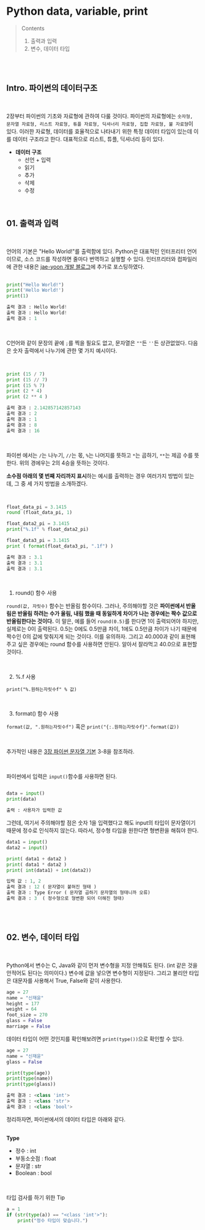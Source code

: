 # Python data, variable, print

> Contents <br>
>   01. 출력과 입력
>   02. 변수, 데이터 타입

<br><br>

## Intro. 파이썬의 데이터구조

<br>

2장부터 파이썬의 기초와 자료형에 관하여 다룰 것이다. 파이썬의 자료형에는 `숫자형, 문자열 자료형, 리스트 자료형, 튜플 자료형, 딕셔너리 자료형, 집합 자료형, 불 자료형`이 있다. 이러한 자료형, 데이터를 효율적으로 나타내기 위한 특정 데이터 타입이 있는데 이를 데이터 구조라고 한다. 대표적으로 리스트, 튜플, 딕셔너리 등이 있다.

- **데이터 구조**
    - 선언 + 입력
    - 읽기
    - 추가
    - 삭제
    - 수정

<br>

## 01. 출력과 입력

<br>

언어의 기본은 "Hello World!"를 출력함에 있다. Python은 대표적인 인터프리터 언어이므로, 소스 코드를 작성하면 줄마다 번역하고 실행할 수 있다. 인터프리터와 컴파일러에 관한 내용은 [jae-yoon 개발 블로그](https://jae-yoon.tistory.com/3)에 추가로 포스팅하였다. <br><br>

```python
print("Hello World!")
print('Hello World!')
print(1)

출력 결과 : Hello World!
출력 결과 : Hello World!
출력 결과 : 1
```
<br>

C언어와 같이 문장의 끝에 `;`를 찍을 필요도 없고, 문자열은 `""`든 `''`든 상관없었다. 다음은 숫자 출력에서 나누기에 관한 몇 가지 예시이다.

<br>

```python
print (15 / 7)
print (15 // 7)
print (15 % 7)
print (2 * 4)
print (2 ** 4 )

출력 결과 : 2.142857142857143
출력 결과 : 2
출력 결과 : 1
출력 결과 : 8
출력 결과 : 16
```

<br>

파이썬 에서는 `/`는 나누기, `//`는 몫, `%`는 나머지를 뜻하고 `*`는 곱하기, `**`는 제곱 수를 뜻한다. 위의 경에우는 2의 4승을 뜻하는 것이다.

**소수점 아래의 몇 번째 자리까지 표시**하는 예시를 출력하는 경우 여러가지 방법이 있는데, 그 중 세 가지 방법을 소개하겠다.

<br>

```python
float_data_pi = 3.1415
round (float_data_pi, 1)

float_data2_pi = 3.1415
print("%.1f" % float_data2_pi)

float_data3_pi = 3.1415
print ( format(float_data3_pi, ".1f") )

출력 결과 : 3.1
출력 결과 : 3.1
출력 결과 : 3.1
```

<br>

1. round() 함수 사용

`round(값, 자릿수)` 함수는 반올림 함수이다. 그러나, 주의해야할 것은 **파이썬에서 반올림은 반올림 하려는 수가 올림, 내림 했을 때 동일하게 차이가 나는 경우에는 짝수 값으로 반올림한다는 것이다.** 이 말은, 예를 들어 `round(0.5)`를 한다면 1이 출력되어야 하지만, 실제로는 0이 출력된다. 0.5는 0에도 0.5만큼 차이, 1에도 0.5만큼 차이가 나기 때문에 짝수인 0의 값에 맞춰지게 되는 것이다. 이를 유의하자. 그리고 40.000과 같이 표현해주고 싶은 경우에는 round 함수를 사용하면 안된다. 알아서 잘라먹고 40.0으로 표현할 것이다.

<br>

2. %.f 사용

`print("%.원하는자릿수f" % 값)`

<br>

3. format() 함수 사용
   
`format(값, ".원하는자릿수f")` 혹은 `print("{:.원하는자릿수f}".format(값))`

<br>

추가적인 내용은 [3장 파이썬 문자열 기본](https://github.com/Shin-Jae-Yoon/TIL/tree/master/Language/Python/lecture/03_Python_string.md) 3-8을 참조하라.

<br>

파이썬에서 입력은 `input()`함수를 사용하면 된다.

```python

data = input()
print(data)

출력 : 사용자가 입력한 값
```

그런데, 여기서 주의해야할 점은 숫자 1을 입력했다고 해도 input의 타입이 문자열이기 때문에 정수로 인식하지 않는다. 따라서, 정수형 타입을 원한다면 형변환을 해줘야 한다.

```python
data1 = input()
data2 = input()

print( data1 + data2 )
print( data1 * data2 )
print( int(data1) + int(data2))

입력 값 : 1, 2
출력 결과 : 12 ( 문자열이 붙혀진 형태 )
출력 결과 : Type Error ( 문자열 곱하기 문자열의 형태니까 오류)
출력 결과 : 3  ( 정수형으로 형변환 되어 더해진 형태)
```

<br><br>

## 02. 변수, 데이터 타입

<br>

Python에서 변수는 C, Java와 같이 먼저 변수형을 지정 안해줘도 된다. (int 같은 것을 안적어도 된다는 의미이다.) 변수에 값을 넣으면 변수형이 지정된다. 그리고 불리안 타입은 대문자를 사용해서 True, False와 같이 사용한다.

```python
age = 27
name = "신재윤"
height = 177
weight = 64
foot_size = 270
glass = False
marriage = False
```

데이터 타입이 어떤 것인지를 확인해보려면 `print(type())`으로 확인할 수 있다.

```python
age = 27
name = "신재윤"
glass = False

print(type(age))
print(type(name))
print(type(glass))

출력 결과 : <class 'int'>
출력 결과 : <class 'str'>
출력 결과 : <class 'bool'>
```

정리하자면, 파이썬에서의 데이터 타입은 아래와 같다. <br><br>

**Type**
- 정수 : int
- 부동소숫점 : float
- 문자열 : str
- Boolean : bool

<br>

타입 검사를 하기 위한 Tip

```python
a = 1
if (str(type(a)) == "<class 'int'>"):
    print("정수 타입이 맞습니다.")
```
